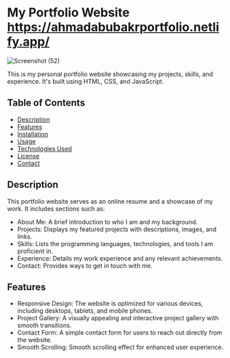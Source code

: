 # My Portfolio Website    https://ahmadabubakrportfolio.netlify.app/

![Screenshot (52)](https://github.com/Ab3467/portfolio/assets/138695838/ed3b34a7-ee38-4c71-87dc-ba44458ac185)


This is my personal portfolio website showcasing my projects, skills, and experience. It's built using HTML, CSS, and JavaScript.

## Table of Contents

- [Description](#description)
- [Features](#features)
- [Installation](#installation)
- [Usage](#usage)
- [Technologies Used](#technologies-used)
- [License](#license)
- [Contact](#contact)

## Description

This portfolio website serves as an online resume and a showcase of my work. It includes sections such as:

- About Me: A brief introduction to who I am and my background.
- Projects: Displays my featured projects with descriptions, images, and links.
- Skills: Lists the programming languages, technologies, and tools I am proficient in.
- Experience: Details my work experience and any relevant achievements.
- Contact: Provides ways to get in touch with me.

## Features

- Responsive Design: The website is optimized for various devices, including desktops, tablets, and mobile phones.
- Project Gallery: A visually appealing and interactive project gallery with smooth transitions.
- Contact Form: A simple contact form for users to reach out directly from the website.
- Smooth Scrolling: Smooth scrolling effect for enhanced user experience.


